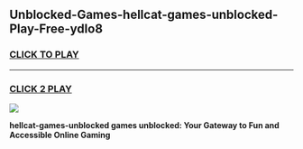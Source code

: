 
## Unblocked-Games-hellcat-games-unblocked-Play-Free-ydlo8
<h3>
<a href="https://premium76.site?title=hellcat-games-unblocked&ref=15A">CLICK TO PLAY</a></h3>
<hr>

<h3>
<a href="https://premium76.site?title=hellcat-games-unblocked&ref=15A">CLICK 2 PLAY</a>
  
</h3>

<a href="https://premium76.site?title=hellcat-games-unblocked&ref=15A"><img src="https://clearcache.store/games.png"></a>


**hellcat-games-unblocked games unblocked: Your Gateway to Fun and Accessible Online Gaming**
